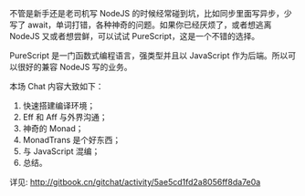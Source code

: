 不管是新手还是老司机写 NodeJS 的时候经常碰到坑，比如同步里面写异步，少写了 await，单词打错，各种神奇的问题。如果你已经厌烦了，或者想逃离 NodeJS 又或者想尝鲜，可以试试 PureScript，这是一个不错的选择。

PureScript 是一门函数式编程语言，强类型并且以 JavaScript 作为后端。所以可以很好的兼容 NodeJS 写的业务。

本场 Chat 内容大致如下：

1. 快速搭建编译环境；
2. Eff 和 Aff 与外界沟通；
3. 神奇的 Monad；
4. MonadTrans 是个好东西；
5. 与 JavaScript 混编；
6. 总结。

详见: <http://gitbook.cn/gitchat/activity/5ae5cd1fd2a8056ff8da7e0a>
